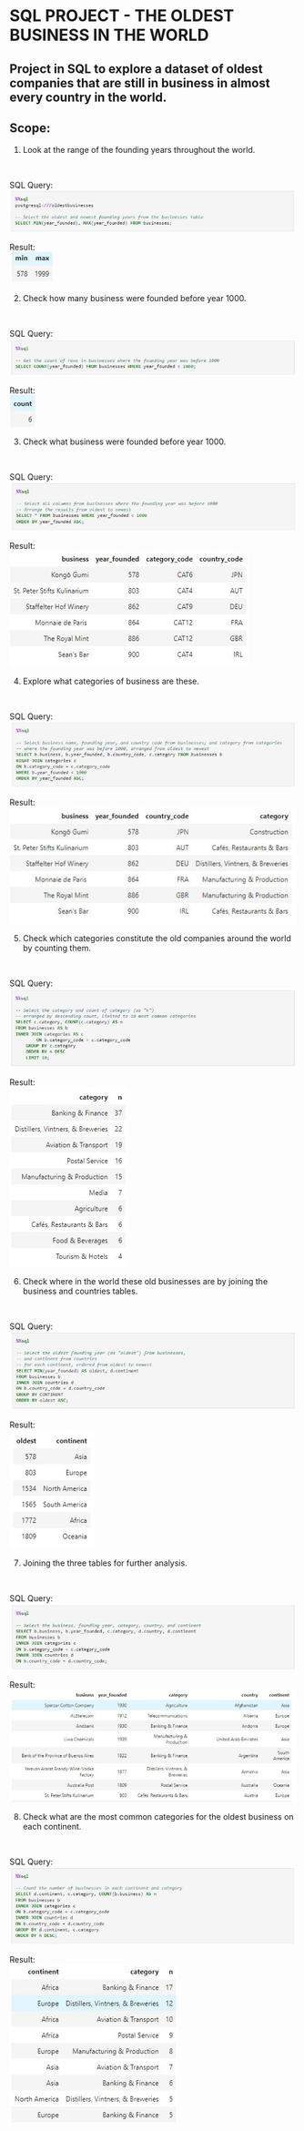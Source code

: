 # SQL PROJECT - THE OLDEST BUSINESS IN THE WORLD

## Project in SQL to explore a dataset of oldest companies that are still in business in almost every country in the world.

## Scope:


1. Look at the range of the founding years throughout the world.
<br>

SQL Query: <br>
![Alt text](/screenshots/old1.JPG)

Result: <br>
![Alt text](/screenshots/old1a.JPG)

2. Check how many business were founded before year 1000.
<br>

SQL Query: <br>
![Alt text](/screenshots/old2.JPG)

Result: <br>
![Alt text](/screenshots/old2a.JPG)

3. Check what business were founded before year 1000.
<br>

SQL Query: <br>
![Alt text](/screenshots/old3.JPG)

Result: <br>
![Alt text](/screenshots/old3a.JPG)

4. Explore what categories of business are these.
<br>

SQL Query: <br>
![Alt text](/screenshots/old4.JPG)

Result: <br>
![Alt text](/screenshots/old4a.JPG)

5. Check which categories constitute the old companies around the world by counting them.
<br>

SQL Query: <br>
![Alt text](/screenshots/old5.JPG)

Result: <br>
![Alt text](/screenshots/old5a.JPG)

6. Check where in the world these old businesses are by joining the business and countries tables.
<br>

SQL Query: <br>
![Alt text](/screenshots/old6.JPG)

Result: <br>
![Alt text](/screenshots/old6a.JPG)

7. Joining the three tables for further analysis.
<br>

SQL Query: <br>
![Alt text](/screenshots/old7.JPG)

Result: <br>
![Alt text](/screenshots/old7a.JPG)

8. Check what are the most common categories for the oldest business on each continent.
<br>

SQL Query: <br>
![Alt text](/screenshots/old8.JPG)

Result: <br>
![Alt text](/screenshots/old8a.JPG)

